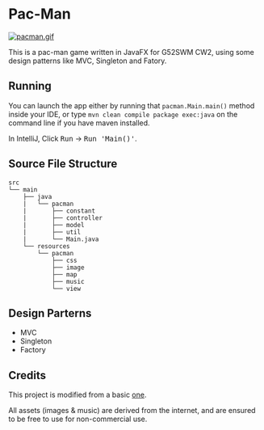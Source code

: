# Pac-Man
[![pacman.gif](https://i.loli.net/2018/12/14/5c13bf0563d18.gif)](https://i.loli.net/2018/12/14/5c13bf0563d18.gif)

This is a pac-man game written in JavaFX for G52SWM CW2, using some design patterns like MVC, Singleton and Fatory.

## Running

You can launch the app either by running that `pacman.Main.main()` method inside your IDE, or type `mvn clean compile package exec:java` on the command line if you have maven installed.

In IntelliJ, Click <kbd>Run</kbd>  -> <kbd>Run 'Main()'</kbd>.

## Source File Structure

```
src
└── main
    ├── java
    |   └── pacman
    |       ├── constant
    |       ├── controller
    |       ├── model
    |       ├── util
    |       └── Main.java
    └── resources
        └── pacman
            ├── css
            ├── image
            ├── map
            ├── music
            └── view
```

## Design Parterns

- MVC
- Singleton
- Factory

## Credits

This project is modified from a basic [one](https://projects.cs.nott.ac.uk/psysz4/swm).

All assets (images & music) are derived from the internet, and are ensured to be free to use for non-commercial use.